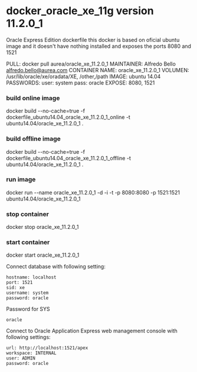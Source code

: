docker_oracle_xe_11g version 11.2.0_1 
============================

Oracle Express Edition dockerfile
this docker is based on oficial ubuntu image and it doesn't have nothing installed and exposes the ports 8080 and 1521

PULL:                            docker pull aurea/oracle_xe_11.2.0_1
MAINTAINER:                      Alfredo Bello <alfredo.bello@aurea.com>
CONTAINER NAME:                  oracle_xe_11.2.0_1
VOLUMEN:                         /usr/lib/oracle/xe/oradata/XE, /other,/path
IMAGE:                           ubuntu 14.04
PASSWORDS:                       user: system pass: oracle
EXPOSE:                          8080, 1521

### build online image
docker build --no-cache=true -f dockerfile_ubuntu14.04_oracle_xe_11.2.0_1_online -t ubuntu14.04/oracle_xe_11.2.0_1 .

### build offline image
docker build --no-cache=true -f dockerfile_ubuntu14.04_oracle_xe_11.2.0_1_offline -t ubuntu14.04/oracle_xe_11.2.0_1 .

### run image
docker run --name oracle_xe_11.2.0_1 -d -i -t -p 8080:8080 -p 1521:1521 ubuntu14.04/oracle_xe_11.2.0_1

### stop container
docker stop oracle_xe_11.2.0_1

### start container
docker start oracle_xe_11.2.0_1

Connect database with following setting:
```
hostname: localhost
port: 1521
sid: xe
username: system
password: oracle
```

Password for SYS
```
oracle
```

Connect to Oracle Application Express web management console with following settings:
```
url: http://localhost:1521/apex
workspace: INTERNAL
user: ADMIN
password: oracle
```
